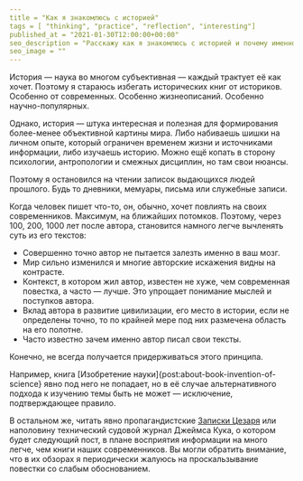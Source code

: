 ```yaml
---
title = "Как я знакомлюсь с историей"
tags = [ "thinking", "practice", "reflection", "interesting"]
published_at = "2021-01-30T12:00:00+00:00"
seo_description = "Расскажу как я знакомлюсь с историей и почему именно так."
seo_image = ""
---
```


История — наука во многом субъективная — каждый трактует её как хочет. Поэтому я стараюсь избегать исторических книг от историков. Особенно от современных. Особенно жизнеописаний. Особенно научно-популярных.

Однако, история — штука интересная и полезная для формирования более-менее объективной картины мира. Либо набиваешь шишки на личном опыте, который ограничен временем жизни и источниками информации, либо изучаешь историю. Можно ещё копать в сторону психологии, антропологии и смежных дисциплин, но там свои нюансы.

Поэтому я остановился на чтении записок выдающихся людей прошлого. Будь то дневники, мемуары, письма или служебные записи.

Когда человек пишет что-то, он, обычно, хочет повлиять на своих современников. Максимум, на ближайших потомков. Поэтому, через 100, 200, 1000 лет после автора, становится намного легче вычленять суть из его текстов:

- Совершенно точно автор не пытается залезть именно в ваш мозг.
- Мир сильно изменился и многие авторские искажения видны на контрасте.
- Контекст, в котором жил автор, известен не хуже, чем современная повестка, а часто — лучше. Это упрощает понимание мыслей и поступков автора.
- Вклад автора в развитие цивилизации, его место в истории, если не определены точно, то по крайней мере под них размечена область на его полотне.
- Часто известно зачем именно автор писал свои тексты.

Конечно, не всегда получается придерживаться этого принципа.

Например, книга [Изобретение науки]{post:about-book-invention-of-science} явно под него не попадает, но в её случае альтернативного подхода к изучению темы быть не может — исключение, подтверждающее правило.

В остальном же, читать явно пропагандистские [Записки Цезаря](https://ru.wikipedia.org/wiki/%D0%97%D0%B0%D0%BF%D0%B8%D1%81%D0%BA%D0%B8_%D0%BE_%D0%93%D0%B0%D0%BB%D0%BB%D1%8C%D1%81%D0%BA%D0%BE%D0%B9_%D0%B2%D0%BE%D0%B9%D0%BD%D0%B5) или наполовину технический судовой журнал Джеймса Кука, о котором будет следующий пост, в плане восприятия информации на много легче, чем книги наших современников. Вы могли обратить внимание, что в их обзорах я периодически жалуюсь на проскальзывание повестки со слабым обоснованием.
